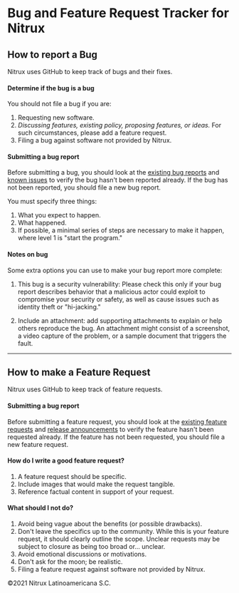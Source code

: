 # Bug and Feature Request Tracker for Nitrux
## How to report a Bug
Nitrux uses GitHub to keep track of bugs and their fixes.

#### Determine if the bug is a bug
You should not file a bug if you are:

1. Requesting new software.
2. _Discussing features, existing policy, proposing features, or ideas._ For such circumstances, please add a feature request.
3. Filing a bug against software not provided by Nitrux.

#### Submitting a bug report

Before submitting a bug, you should look at the [existing bug reports](https://github.com/Nitrux/nitrux-bug-tracker/issues) and [known issues](https://nxos.org/known-issues) to verify the bug hasn't been reported already. If the bug has not been reported, you should file a new bug report.

You must specify three things:

1. What you expect to happen.
2. What happened.
3. If possible, a minimal series of steps are necessary to make it happen, where level 1 is "start the program."

#### Notes on bug

Some extra options you can use to make your bug report more complete:

1. This bug is a security vulnerability: Please check this only if your bug report describes behavior that a malicious actor could exploit to compromise your security or safety, as well as cause issues such as identity theft or "hi-jacking."

2. Include an attachment: add supporting attachments to explain or help others reproduce the bug. An attachment might consist of a screenshot, a video capture of the problem, or a sample document that triggers the fault.

----

## How to make a Feature Request
Nitrux uses GitHub to keep track of feature requests.

#### Submitting a bug report

Before submitting a feature request, you should look at the [existing feature requests](https://github.com/Nitrux/nitrux-bug-tracker/issues) and [release announcements](https://nxos.org/changelog) to verify the feature hasn't been requested already. If the feature has not been requested, you should file a new feature request.

#### How do I write a good feature request?

1. A feature request should be specific.
2. Include images that would make the request tangible.
3. Reference factual content in support of your request.

#### What should I not do?

1. Avoid being vague about the benefits (or possible drawbacks).
2. Don't leave the specifics up to the community. While this is your feature request, it should clearly outline the scope. Unclear requests may be subject to closure as being too broad or... unclear.
3. Avoid emotional discussions or motivations.
4. Don't ask for the moon; be realistic.
5. Filing a feature request against software not provided by Nitrux.

©2021 Nitrux Latinoamericana S.C.
